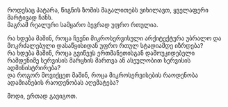 როდესაც პატარა, წიგნის ზომის მაგალითებს ვიხილავთ, ყველაფერი მარტივად ჩანს.  
მაგრამ რეალური სამყარო ბევრად უფრო რთულია.

რა ხდება მაშინ, როცა ჩვენი მიკროსერვისული არქიტექტურა უბრალო და მოკრძალებული დასაწყისიდან უფრო რთულ სტადიამდე იზრდება?  
რა ხდება მაშინ, როცა გვიწევს ერთმანეთისგან დამოუკიდებელი რამდენიმე სერვისის მარცხის მართვა ან ასეულობით სერვისის ადმინისტრირება?  
და როგორ მოვიქცეთ მაშინ, როცა მიკროსერვისების რაოდენობა ადამიანების რაოდენობას აღემატება?

მოდი, ერთად გავიგოთ.
